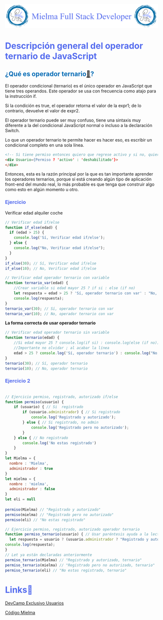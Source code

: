 ![Logo Mielma](Logo/Logo_Encabezado.png)

# <b><font color="#556CEE">Descripción general del operador ternario de JavaScript</font></b>

## <b><font color="#006cb5">¿Qué es operador ternario[🔗](https://developer.mozilla.org/es/docs/Web/JavaScript/Reference/Statements/switch#default)?</font></b>
El operador condicional (ternario) es el único operador en JavaScript que tiene tres operandos. Este operador se usa con frecuencia como atajo para la instrucción if.

Si la condición es true, el operador retorna el valor de la expr1; de lo contrario, devuelve el valor de expr2. 

El operador ternario puede ser muy confuso, tiene una sintaxis muy diferente a la del condicional JavaScript normal o incluso a la declaración Switch. 

Lo que un operador ternario te permite hacer es hacer eso, es escribir un condicional completo en una sola línea.

```html
<!-- Si tiene permiso entonces quiero que regrese activo y si no, quiero que regrese deshabilitado. -->
<div Usuario={Permiso ? 'activo' : 'deshabilitado'}>
</div>
```
Entonces, esta es la razón principal por la que es tan importante aprender los operadores ternarios, porque si está creando algún tipo de aplicación front-end del mundo real, lo más probable es que tenga que construir algo como esto en algún momento u otro.

### <font color="#556CEE">Ejercicio</font>
Verificar edad alquiler coche
```js
// Verificar edad if/else
function if_else(edad) {
  if (edad > 25) {
    console.log('Sí, Verificar edad if/else');
  } else {
    console.log("No, Verificar edad if/else");
  }
}
if_else(30); // Sí, Verificar edad if/else
if_else(10); // No, Verificar edad if/else
```
```js
// Verificar edad operador ternario con variable
function ternario_var(edad) {
    //Crear variable si edad mayor 25 ? if si : else (if no)
    let respuesta = edad > 25 ? 'Sí, operador ternario con var' : "No, operador ternario con var"
    console.log(respuesta);
}
ternario_var(30); // Sí, operador ternario con var
ternario_var(10); // No, operador ternario con var
```
<b>La forma correcta de usar operador ternario</b>

```js
// Verificar edad operador ternario sin variable
function ternario(edad) {
    //Si edad mayor 25 ? console.log(if si) : console.log(else (if no)) ;
    //Importante no olvidar ; al acabar la línea
    edad > 25 ? console.log('Sí, operador ternario') : console.log("No, operador ternario");
}
ternario(30); // Sí, operador ternario
ternario(10); // No, operador ternario
```

### <font color="#556CEE">Ejercicio 2</font>
```js

// Ejercicio permiso, registrado, autorizado if/else
function permiso(usuario) {
    if (usuario) { // Si  registrado
        if (usuario.administrador) { // Si registrado
            console.log('Registrado y autorizado');
        } else { // Si registrado, no admin
            console.log('Registrado pero no autorizado');
        }
    } else { // No registrado
        console.log('No estas registrado')
    }
}
let Mielma = {
  nombre : 'Mielma',
  administrador : true
}
let mielma = {
  nombre : 'mielma',
  administrador : false
}
let eli = null

permiso(Mielma) // "Registrado y autorizado"
permiso(mielma) // "Registrado pero no autorizado"
permiso(eli) // "No estas registrado"
```
```js
// Ejercicio permiso, registrado, autorizado operador ternario
function permiso_ternario(usuario) { // Usar paréntesis ayuda a la lectura, pero no es obligatorio
  let respuesta = usuario ? (usuario.administrador ? "Registrado y autorizado, ternario" : "Registrado pero no autorizado, ternario"): "No estas registrado, ternario";
console.log(respuesta);
}
// Let ya están declaradas anteriormente
permiso_ternario(Mielma) // "Registrado y autorizado, ternario"
permiso_ternario(mielma) // "Registrado pero no autorizado, ternario"
permiso_ternario(eli) // "No estas registrado, ternario"
```




<!-- ## <b><font color="#006cb5">Coding Exercise</font></b>
```js
```
Resultado:
```js
``` -->


# <b><font color="#556CEE">Links🔗</font></b>

[DevCamp Exclusivo Usuarios](https://basque.devcamp.com/pt-full-stack-development-javascript-python-react/guide/overview-javascript-ternary-operator)  

<!-- [Código DevCamp]() -->

[Código Mielma](https://codepen.io/ElizabethMaranon/pen/KKLWyLo)